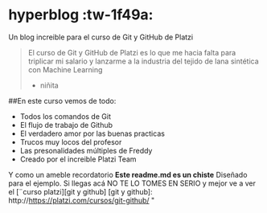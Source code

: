 # hyperblog :tw-1f49a:
Un blog increible para el curso de Git y GitHub de Platzi
>El curso de Git y GitHub de Platzi es lo que me  hacia falta para triplicar mi salario y lanzarme a la industria del tejido de lana sintética con Machine Learning 
> - niñita

##En este curso vemos de todo:
* Todos los comandos de Git
* El flujo de trabajo de Github
* El verdadero amor por las buenas practicas
* Trucos muy locos del profesor
* Las presonalidades múltiples de Freddy
* Creado por el increible Platzi Team

Y como un ameble recordatorio **Este readme.md es un chiste** Diseñado para el ejemplo. Si llegas acá NO TE LO TOMES EN SERIO y mejor ve a ver  el  [¨curso platzi][git y github]
[git y github]: http://https://platzi.com/cursos/git-github/ "
